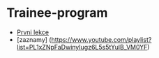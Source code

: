 # Trainee-program

- [Prvni lekce](https://colab.research.google.com/drive/1GFh5tv8AupygGvArqwWuePYoFS8nHGxF?usp=sharing)
- [zaznamy] (https://www.youtube.com/playlist?list=PL1xZNpFaDwinyIugz6L5s5tYulB_VM0YF)
